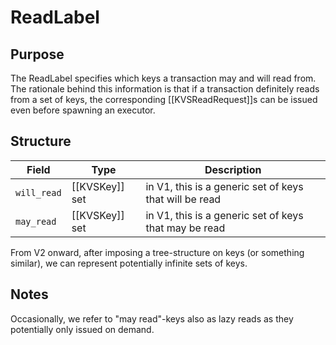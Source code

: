 # ReadLabel

## Purpose

The ReadLabel specifies which keys a transaction may and will read from.
The rationale behind this information is that
if a transaction definitely reads from a set of keys,
the corresponding [[KVSReadRequest]]s can be issued even
before spawning an executor.

## Structure

| Field       | Type           | Description                                            |
|-------------|----------------|--------------------------------------------------------|
| `will_read` | [[KVSKey]] set | in V1, this is a generic set of keys that will be read |
| `may_read`  | [[KVSKey]] set | in V1, this is a generic set of keys that may be read  |

From V2 onward,
after imposing a tree-structure on keys (or something similar),
we can represent potentially infinite sets of keys.

## Notes

Occasionally,
we refer to "may read"-keys also as lazy reads
as they potentially only issued on demand.



<!--
This is *not* a message in its own right, but this type is used in the fields of other messages. 
-->
